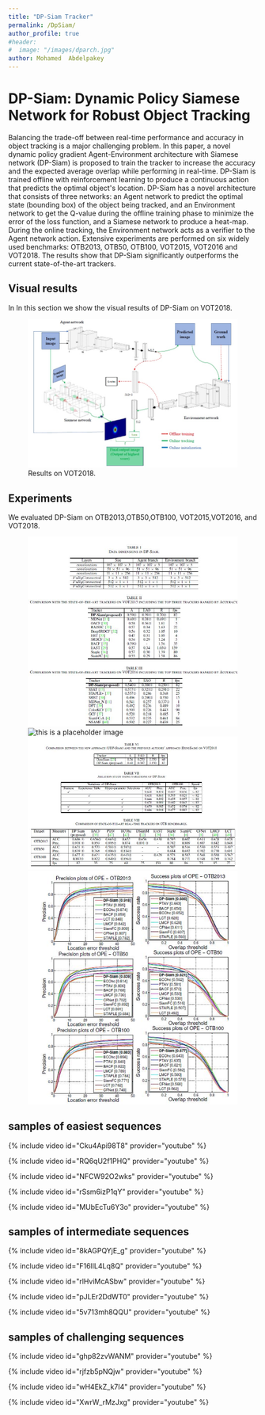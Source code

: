 ```yaml
---
title: "DP-Siam Tracker"
permalink: /DpSiam/
author_profile: true
#header:
#  image: "/images/dparch.jpg"
author: Mohamed  Abdelpakey
---
```

# DP-Siam: Dynamic Policy Siamese Network for Robust Object Tracking



<p class="text-justify">Balancing the trade-off between real-time performance and accuracy in object tracking is a major challenging problem.
 In this paper, a novel dynamic policy gradient Agent-Environment architecture with Siamese network (DP-Siam) is proposed to train the tracker to increase the accuracy and the expected average overlap while performing in real-time. DP-Siam is trained offline with
reinforcement learning to produce a continuous action that predicts the optimal object's location.
    DP-Siam has a novel architecture that consists of three networks: an Agent network to predict the optimal state (bounding box) of the object being tracked, and an Environment network to get the Q-value during the offline training phase to minimize the error of the loss function, and a Siamese network to produce a heat-map.  During the online tracking, the Environment network acts as a verifier to the Agent network action.
    Extensive experiments are performed on six widely used  benchmarks: OTB2013, OTB50, OTB100, VOT2015, VOT2016 and VOT2018. The results show that DP-Siam significantly outperforms the current state-of-the-art trackers.
</p>

## Visual results

<p class="text-justify">In In this section we show the visual results of DP-Siam on VOT2018.</p>
<figure>
  <img src="/images/Dparch.jpg" alt="this is a placeholder image">
  <figcaption>Results on VOT2018.</figcaption>
</figure>

## Experiments

<p class="text-justify">We evaluated DP-Siam on OTB2013,OTB50,OTB100, VOT2015,VOT2016, and VOT2018.</p>

<figure>
  <img src="/images/Dptable1.jpg" alt="this is a placeholder image">
  <img src="/images/Dptablel2.jpg" alt="this is a placeholder image">
  <img src="/images/Dptable3.jpg" alt="this is a placeholder image">
  <img src="/images/Dptable4.jpg" alt="this is a placeholder image">

</figure>






## samples of easiest sequences

{% include video id="Cku4Api98T8" provider="youtube" %}


{% include video id="RQ6qU2f1PHQ" provider="youtube" %}



{% include video id="NFCW92O2wks" provider="youtube" %}



{% include video id="rSsm6izP1qY" provider="youtube" %}



{% include video id="MUbEcTu6Y3o" provider="youtube" %}

## samples of intermediate sequences


{% include video id="8kAGPQYjE_g" provider="youtube" %}


{% include video id="F16lIL4Lq8Q" provider="youtube" %}



{% include video id="rlHviMcASbw" provider="youtube" %}



{% include video id="pJLEr2DdWT0" provider="youtube" %}



{% include video id="5v713mh8QQU" provider="youtube" %}
## samples of challenging sequences


{% include video id="ghp82zvWANM" provider="youtube" %}


{% include video id="rjfzb5pNQjw" provider="youtube" %}



{% include video id="wH4EkZ_k7I4" provider="youtube" %}



{% include video id="XwrW_rMzJxg" provider="youtube" %}
